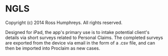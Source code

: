 NGLS
====

Copyright (c) 2014 Ross Humphreys. All rights reserved.

Designed for iPad, the app's primary use is to intake potential client's details via short surveys related to Personal Claims. The completed surveys are exported from the device via email in the form of a .csv file, and can then be imported into Proclaim as new cases.
